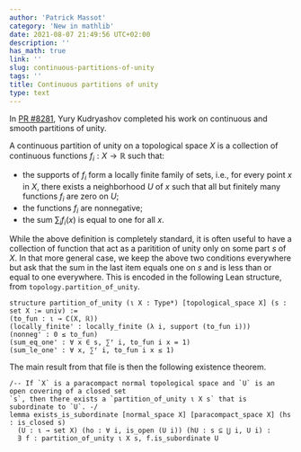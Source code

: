 ```yaml
---
author: 'Patrick Massot'
category: 'New in mathlib'
date: 2021-08-07 21:49:56 UTC+02:00
description: ''
has_math: true
link: ''
slug: continuous-partitions-of-unity
tags: ''
title: Continuous partitions of unity
type: text
---
```

In [PR #8281](https://github.com/leanprover-community/mathlib/pull/8281), Yury
Kudryashov completed his work on continuous and smooth partitions of unity.

A continuous partition of unity on a topological space $X$ is a collection of continuous functions
$f_i : X → ℝ$ such that:

* the supports of $f_i$ form a locally finite family of sets, i.e., for every point $x$ in $X$, there
  exists a neighborhood $U$ of $x$ such that all but finitely many functions $f_i$ are zero on $U$;
* the functions $f_i$ are nonnegative;
* the sum $\sum_i f_i(x)$ is equal to one for all $x$.

While the above definition is completely standard, it is often useful to have a collection of
function that act as a paritition of unity only on some part $s$ of $X$. In that more general case,
we keep the above two conditions everywhere but ask that the sum in the last item equals one on $s$
and is less than or equal to one everywhere. This is encoded in the following Lean structure, from
`topology.partition_of_unity`.

```lean
structure partition_of_unity (ι X : Type*) [topological_space X] (s : set X := univ) :=
(to_fun : ι → C(X, ℝ))
(locally_finite' : locally_finite (λ i, support (to_fun i)))
(nonneg' : 0 ≤ to_fun)
(sum_eq_one' : ∀ x ∈ s, ∑ᶠ i, to_fun i x = 1)
(sum_le_one' : ∀ x, ∑ᶠ i, to_fun i x ≤ 1)
```

The main result from that file is then the following existence theorem.

```lean
/-- If `X` is a paracompact normal topological space and `U` is an open covering of a closed set
`s`, then there exists a `partition_of_unity ι X s` that is subordinate to `U`. -/
lemma exists_is_subordinate [normal_space X] [paracompact_space X] (hs : is_closed s)
  (U : ι → set X) (ho : ∀ i, is_open (U i)) (hU : s ⊆ ⋃ i, U i) :
  ∃ f : partition_of_unity ι X s, f.is_subordinate U
```


